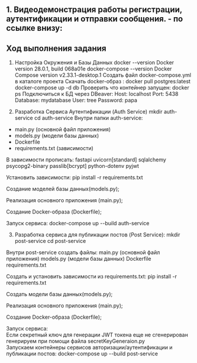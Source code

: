 ## 1. Видеодемонстрация работы регистрации, аутентификации и отправки сообщения. - по ссылке внизу: ##

## Ход выполнения задания ##
1. Настройка Окружения и Базы Данных
     docker --version
     Docker version 28.0.1, build 068a01e
     docker-compose --version
     Docker Compose version v2.33.1-desktop.1
     Создать файл docker-compose.yml в каталоге проекта
     Скачать docker-образ : docker pull postgres:latest
     docker-compose up -d db
     Проверить что контейнер запущен: docker ps
     Подключиться к БД через DBeaver:
     Host: localhost
     Port: 5438
     Database: mydatabase
     User: tree
     Password: papa

2. Разработка Сервиса Аутентификации (Auth Service)
mkdir auth-service
cd auth-service
Внутри папки auth-service:
 - main.py (основной файл приложения)
 - models.py (модели базы данных)
 - Dockerfile
 - requirements.txt (зависимости)

В зависимости прописать:
fastapi
uvicorn[standard]
sqlalchemy
psycopg2-binary
passlib[bcrypt]
python-dotenv
pyjwt

Установить зависимости:
pip install -r requirements.txt

Создание моделей базы данных(models.py);

Реализация основного приложения (main.py);

Создание Docker-образа (Dockerfile);

Запуск сервиса: docker-compose up --build auth-service

3. Разработка сервиса для публикации постов (Post Service):
mkdir post-service
cd post-service

Внутри post-service создать файлы:
main.py (основной файл приложения)
models.py (модели базы данных)
Dockerfile
requirements.txt

Создать и установить зависимости из requirements.txt:
pip install -r requirements.txt

Создать модели базы данных(models.py);

Реализация основного приложения (main.py);

Создание Docker-образа (Dockerfile);

Запуск сервиса:     
     Если секретный ключ для генерации JWT токена еще не сгенерирован генерируем при помощи файла secretKeyGeneraion.py     
     Запускаем контейнеры сервисов авторизации/аутентификации и публикации постов: docker-compose up --build post-service




